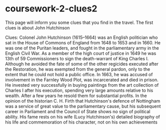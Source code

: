 # coursework-2-clues2
This page will inform you some clues that you find in the travel. The first clues is about John Hutchinson

Clues:
Colonel John Hutchinson (1615–1664) was an English politician who sat in the House of Commons of England from 1648 to 1653 and in 1660. He was one of the Puritan leaders, and fought in the parliamentary army in the English Civil War. As a member of the high court of justice in 1649 he was 13th of 59 Commissioners to sign the death-warrant of King Charles I. Although he avoided the fate of some of the other regicides executed after the Restoration, he was exempted from the general pardon, only to the extent that he could not hold a public office. In 1663, he was accused of involvement in the Farnley Wood Plot, was incarcerated and died in prison.
He invested very successfully in buying paintings from the art collection of Charles I after his execution, spending very large amounts relative to his wealth. After a few years he resold them for substantial profits.
In the opinion of the historian C. H. Firth that Hutchinson's defence of Nottingham was a service of great value to the parliamentary cause, but his subsequent career in Parliament and the Council of State shows no sign of political ability. His fame rests on his wife (Lucy Hutchinson's) detailed biography of his life and commemoration of his character, not on his own achievements
